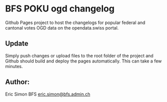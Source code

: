 # BFS POKU ogd changelog

Github Pages project to host the changelogs for popular federal and cantonal votes OGD data on the opendata.swiss portal.

## Update

Simply push changes or upload files to the root folder of the project and Github should build and deploy the pages automatically. This can take a few minutes.

## Author:

Eric Simon BFS <eric.simon@bfs.admin.ch>
